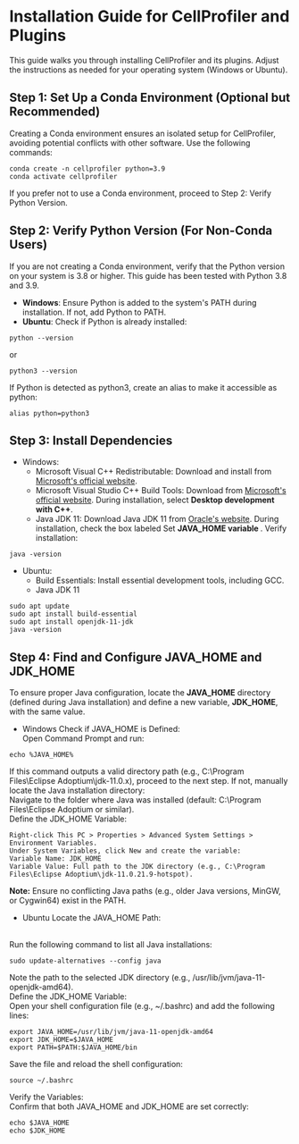 # Installation Guide for CellProfiler and Plugins
This guide walks you through installing CellProfiler and its plugins. Adjust the instructions as needed for your operating system (Windows or Ubuntu).

## Step 1: Set Up a Conda Environment (Optional but Recommended)
Creating a Conda environment ensures an isolated setup for CellProfiler, avoiding potential conflicts with other software. Use the following commands:

```
conda create -n cellprofiler python=3.9
conda activate cellprofiler
```

If you prefer not to use a Conda environment, proceed to Step 2: Verify Python Version.

## Step 2: Verify Python Version (For Non-Conda Users)
If you are not creating a Conda environment, verify that the Python version on your system is 3.8 or higher. This guide has been tested with Python 3.8 and 3.9.

- <b>Windows</b>: Ensure Python is added to the system's PATH during installation. If not, add Python to PATH.
- <b>Ubuntu</b>: Check if Python is already installed:
```
python --version
```
or
```
python3 --version
```
If Python is detected as python3, create an alias to make it accessible as python:

```
alias python=python3
```

## Step 3: Install Dependencies
- Windows:
  -  Microsoft Visual C++ Redistributable: Download and install from <a href='https://aka.ms/vs/17/release/vc_redist.x64.exe'> Microsoft's official website</a>.
  -  Microsoft Visual Studio C++ Build Tools: Download from <a href='https://aka.ms/vs/17/release/vs_BuildTools.exe'>Microsoft's official website</a>. During installation, select <b>Desktop development with C++</b>.
  -  Java JDK 11: Download Java JDK 11 from <a href='https://adoptium.net/temurin/archive/?version=11'>Oracle's website</a>. During installation, check the box labeled Set <b>JAVA_HOME variable </b>.
    Verify installation:
```
java -version
```

-  Ubuntu:
   -  Build Essentials: Install essential development tools, including GCC.
   -  Java JDK 11
```
sudo apt update
sudo apt install build-essential
sudo apt install openjdk-11-jdk
java -version
```

## Step 4: Find and Configure JAVA_HOME and JDK_HOME
To ensure proper Java configuration, locate the <b>JAVA_HOME</b> directory (defined during Java installation) and define a new variable, <b>JDK_HOME</b>, with the same value.

- Windows
Check if JAVA_HOME is Defined: </br>Open Command Prompt and run:
```
echo %JAVA_HOME%
```
If this command outputs a valid directory path (e.g., C:\Program Files\Eclipse Adoptium\jdk-11.0.x), proceed to the next step. If not, manually locate the Java installation directory:</br>
Navigate to the folder where Java was installed (default: C:\Program Files\Eclipse Adoptium or similar).
</br>
Define the JDK_HOME Variable:
```
Right-click This PC > Properties > Advanced System Settings > Environment Variables.
Under System Variables, click New and create the variable:
Variable Name: JDK_HOME
Variable Value: Full path to the JDK directory (e.g., C:\Program Files\Eclipse Adoptium\jdk-11.0.21.9-hotspot).
```

<b>Note:</b> Ensure no conflicting Java paths (e.g., older Java versions, MinGW, or Cygwin64) exist in the PATH.

- Ubuntu
Locate the JAVA_HOME Path:
</br>
Run the following command to list all Java installations:

```
sudo update-alternatives --config java
```

Note the path to the selected JDK directory (e.g., /usr/lib/jvm/java-11-openjdk-amd64).
</br>
Define the JDK_HOME Variable: </br>
Open your shell configuration file (e.g., ~/.bashrc) and add the following lines:

```
export JAVA_HOME=/usr/lib/jvm/java-11-openjdk-amd64
export JDK_HOME=$JAVA_HOME
export PATH=$PATH:$JAVA_HOME/bin
```

Save the file and reload the shell configuration:

```
source ~/.bashrc
```
Verify the Variables: </br>
Confirm that both JAVA_HOME and JDK_HOME are set correctly:
```
echo $JAVA_HOME
echo $JDK_HOME
```


